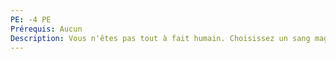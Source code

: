 ```yaml
---
PE: -4 PE
Prérequis: Aucun
Description: Vous n'êtes pas tout à fait humain. Choisissez un sang magique.
---
```

